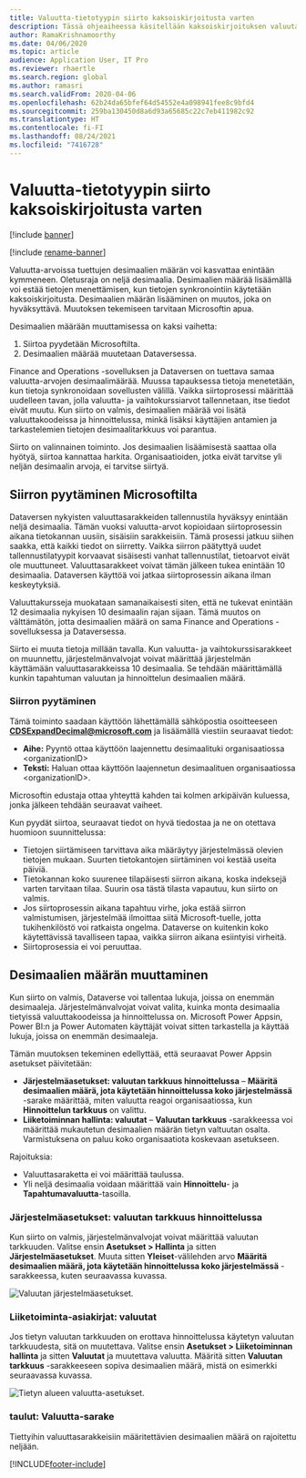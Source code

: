 ```yaml
---
title: Valuutta-tietotyypin siirto kaksoiskirjoitusta varten
description: Tässä ohjeaiheessa käsitellään kaksoiskirjoituksen valuutan osalta tukemien desimaalien määrän muuttamista.
author: RamaKrishnamoorthy
ms.date: 04/06/2020
ms.topic: article
audience: Application User, IT Pro
ms.reviewer: rhaertle
ms.search.region: global
ms.author: ramasri
ms.search.validFrom: 2020-04-06
ms.openlocfilehash: 62b24da65bfef64d54552e4a098941fee8c9bfd4
ms.sourcegitcommit: 259ba130450d8a6d93a65685c22c7eb411982c92
ms.translationtype: HT
ms.contentlocale: fi-FI
ms.lasthandoff: 08/24/2021
ms.locfileid: "7416728"
---
```

# <a name="currency-data-type-migration-for-dual-write"></a>Valuutta-tietotyypin siirto kaksoiskirjoitusta varten

[!include [banner](../../includes/banner.md)]

[!include [rename-banner](~/includes/cc-data-platform-banner.md)]

Valuutta-arvoissa tuettujen desimaalien määrän voi kasvattaa enintään kymmeneen. Oletusraja on neljä desimaalia. Desimaalien määrää lisäämällä voi estää tietojen menettämisen, kun tietojen synkronointiin käytetään kaksoiskirjoitusta. Desimaalien määrän lisääminen on muutos, joka on hyväksyttävä. Muutoksen tekemiseen tarvitaan Microsoftin apua.

Desimaalien määrään muuttamisessa on kaksi vaihetta:

1. Siirtoa pyydetään Microsoftilta.
2. Desimaalien määrää muutetaan Dataversessa.

Finance and Operations -sovelluksen ja Dataversen on tuettava samaa valuutta-arvojen desimaalimäärää. Muussa tapauksessa tietoja menetetään, kun tietoja synkronoidaan sovellusten välillä. Vaikka siirtoprosessi määrittää uudelleen tavan, jolla valuutta- ja vaihtokurssiarvot tallennetaan, itse tiedot eivät muutu. Kun siirto on valmis, desimaalien määrää voi lisätä valuuttakoodeissa ja hinnoittelussa, minkä lisäksi käyttäjien antamien ja tarkastelemien tietojen desimaalitarkkuus voi parantua.

Siirto on valinnainen toiminto. Jos desimaalien lisäämisestä saattaa olla hyötyä, siirtoa kannattaa harkita. Organisaatioiden, jotka eivät tarvitse yli neljän desimaalin arvoja, ei tarvitse siirtyä.

## <a name="requesting-migration-from-microsoft"></a>Siirron pyytäminen Microsoftilta

Dataversen nykyisten valuuttasarakkeiden tallennustila hyväksyy enintään neljä desimaalia. Tämän vuoksi valuutta-arvot kopioidaan siirtoprosessin aikana tietokannan uusiin, sisäisiin sarakkeisiin. Tämä prosessi jatkuu siihen saakka, että kaikki tiedot on siirretty. Vaikka siirron päätyttyä uudet tallennustilatyypit korvaavat sisäisesti vanhat tallennustilat, tietoarvot eivät ole muuttuneet. Valuuttasarakkeet voivat tämän jälkeen tukea enintään 10 desimaalia. Dataversen käyttöä voi jatkaa siirtoprosessin aikana ilman keskeytyksiä.

Valuuttakursseja muokataan samanaikaisesti siten, että ne tukevat enintään 12 desimaalia nykyisen 10 desimaalin rajan sijaan. Tämä muutos on välttämätön, jotta desimaalien määrä on sama Finance and Operations -sovelluksessa ja Dataversessa.

Siirto ei muuta tietoja millään tavalla. Kun valuutta- ja vaihtokurssisarakkeet on muunnettu, järjestelmänvalvojat voivat määrittää järjestelmän käyttämään valuuttasarakkeissa 10 desimaalia. Se tehdään määrittämällä kunkin tapahtuman valuutan ja hinnoittelun desimaalien määrä.

### <a name="request-a-migration"></a>Siirron pyytäminen

Tämä toiminto saadaan käyttöön lähettämällä sähköpostia osoitteeseen **CDSExpandDecimal@microsoft.com** ja lisäämällä viestiin seuraavat tiedot:

+ **Aihe:** Pyyntö ottaa käyttöön laajennettu desimaalituki organisaatiossa \<organizationID\>
+ **Teksti:** Haluan ottaa käyttöön laajennetun desimaalituen organisaatiossa \<organizationID\>.

Microsoftin edustaja ottaa yhteyttä kahden tai kolmen arkipäivän kuluessa, jonka jälkeen tehdään seuraavat vaiheet.

Kun pyydät siirtoa, seuraavat tiedot on hyvä tiedostaa ja ne on otettava huomioon suunnittelussa:

+ Tietojen siirtämiseen tarvittava aika määräytyy järjestelmässä olevien tietojen mukaan. Suurten tietokantojen siirtäminen voi kestää useita päiviä.
+ Tietokannan koko suurenee tilapäisesti siirron aikana, koska indeksejä varten tarvitaan tilaa. Suurin osa tästä tilasta vapautuu, kun siirto on valmis.
+ Jos siirtoprosessin aikana tapahtuu virhe, joka estää siirron valmistumisen, järjestelmää ilmoittaa siitä Microsoft-tuelle, jotta tukihenkilöstö voi ratkaista ongelma. Dataverse on kuitenkin koko käytettävissä tavalliseen tapaa, vaikka siirron aikana esiintyisi virheitä.
+ Siirtoprosessia ei voi peruuttaa.

## <a name="changing-the-number-of-decimal-places"></a>Desimaalien määrän muuttaminen

Kun siirto on valmis, Dataverse voi tallentaa lukuja, joissa on enemmän desimaaleja. Järjestelmänvalvojat voivat valita, kuinka monta desimaalia tietyissä valuuttakoodeissa ja hinnoittelussa on. Microsoft Power Appsin, Power BI:n ja Power Automaten käyttäjät voivat sitten tarkastella ja käyttää lukuja, joissa on enemmän desimaaleja.

Tämän muutoksen tekeminen edellyttää, että seuraavat Power Appsin asetukset päivitetään:

+ **Järjestelmäasetukset: valuutan tarkkuus hinnoittelussa** – **Määritä desimaalien määrä, jota käytetään hinnoittelussa koko järjestelmässä** -sarake määrittää, miten valuutta reagoi organisaatiossa, kun **Hinnoittelun tarkkuus** on valittu.
+ **Liiketoiminnan hallinta: valuutat** – **Valuutan tarkkuus** -sarakkeessa voi määrittää mukautetun desimaalien määrän tietyn valtuutan osalta. Varmistuksena on paluu koko organisaatiota koskevaan asetukseen.

Rajoituksia:

+ Valuuttasaraketta ei voi määrittää taulussa.
+ Yli neljä desimaalia voidaan määrittää vain **Hinnoittelu**- ja **Tapahtumavaluutta**-tasoilla.

### <a name="system-settings-currency-precision-for-pricing"></a>Järjestelmäasetukset: valuutan tarkkuus hinnoittelussa

Kun siirto on valmis, järjestelmänvalvojat voivat määrittää valuutan tarkkuuden. Valitse ensin **Asetukset \> Hallinta** ja sitten **Järjestelmäasetukset**. Muuta sitten **Yleiset**-välilehden arvo **Määritä desimaalien määrä, jota käytetään hinnoittelussa koko järjestelmässä** -sarakkeessa, kuten seuraavassa kuvassa.

![Valuutan järjestelmäasetukset.](media/currency-system-settings.png)

### <a name="business-management-currencies"></a>Liiketoiminta-asiakirjat: valuutat

Jos tietyn valuutan tarkkuuden on erottava hinnoittelussa käytetyn valuutan tarkkuudesta, sitä on muutettava. Valitse ensin **Asetukset \> Liiketoiminnan hallinta** ja sitten **Valuutat** ja muutettava valuutta. Määritä sitten **Valuutan tarkkuus** -sarakkeeseen sopiva desimaalien määrä, mistä on esimerkki seuraavassa kuvassa.

![Tietyn alueen valuutta-asetukset.](media/specific-currency.png)

### <a name="tables-currency-column"></a>taulut: Valuutta-sarake

Tiettyihin valuuttasarakkeisiin määritettävien desimaalien määrä on rajoitettu neljään.


[!INCLUDE[footer-include](../../../../includes/footer-banner.md)]